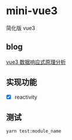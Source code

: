 # mini-vue3

简化版 vue3

## blog

[vue3 数据响应式原理分析](https://cansiny0320.vercel.app/reactivity)

## 实现功能

- [x] reactivity

## 测试

```bash
yarn test:module_name
```
